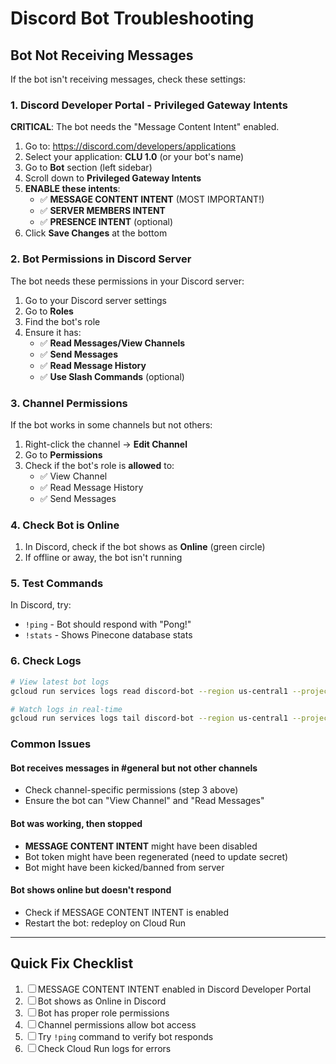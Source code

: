 # Discord Bot Troubleshooting

## Bot Not Receiving Messages

If the bot isn't receiving messages, check these settings:

### 1. Discord Developer Portal - Privileged Gateway Intents

**CRITICAL**: The bot needs the "Message Content Intent" enabled.

1. Go to: https://discord.com/developers/applications
2. Select your application: **CLU 1.0** (or your bot's name)
3. Go to **Bot** section (left sidebar)
4. Scroll down to **Privileged Gateway Intents**
5. **ENABLE these intents**:
   - ✅ **MESSAGE CONTENT INTENT** (MOST IMPORTANT!)
   - ✅ **SERVER MEMBERS INTENT**
   - ✅ **PRESENCE INTENT** (optional)
6. Click **Save Changes** at the bottom

### 2. Bot Permissions in Discord Server

The bot needs these permissions in your Discord server:

1. Go to your Discord server settings
2. Go to **Roles**
3. Find the bot's role
4. Ensure it has:
   - ✅ **Read Messages/View Channels**
   - ✅ **Send Messages**
   - ✅ **Read Message History**
   - ✅ **Use Slash Commands** (optional)

### 3. Channel Permissions

If the bot works in some channels but not others:

1. Right-click the channel → **Edit Channel**
2. Go to **Permissions**
3. Check if the bot's role is **allowed** to:
   - ✅ View Channel
   - ✅ Read Message History
   - ✅ Send Messages

### 4. Check Bot is Online

1. In Discord, check if the bot shows as **Online** (green circle)
2. If offline or away, the bot isn't running

### 5. Test Commands

In Discord, try:
- `!ping` - Bot should respond with "Pong!"
- `!stats` - Shows Pinecone database stats

### 6. Check Logs

```bash
# View latest bot logs
gcloud run services logs read discord-bot --region us-central1 --project freightlaw --limit 50

# Watch logs in real-time
gcloud run services logs tail discord-bot --region us-central1 --project freightlaw
```

### Common Issues

#### Bot receives messages in #general but not other channels
- Check channel-specific permissions (step 3 above)
- Ensure the bot can "View Channel" and "Read Messages"

#### Bot was working, then stopped
- **MESSAGE CONTENT INTENT** might have been disabled
- Bot token might have been regenerated (need to update secret)
- Bot might have been kicked/banned from server

#### Bot shows online but doesn't respond
- Check if MESSAGE CONTENT INTENT is enabled
- Restart the bot: redeploy on Cloud Run

---

## Quick Fix Checklist

1. ☐ MESSAGE CONTENT INTENT enabled in Discord Developer Portal
2. ☐ Bot shows as Online in Discord
3. ☐ Bot has proper role permissions
4. ☐ Channel permissions allow bot access
5. ☐ Try `!ping` command to verify bot responds
6. ☐ Check Cloud Run logs for errors

